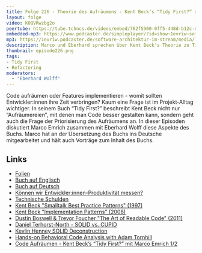 ```yaml
---
title: Folge 226 - Theorie des Aufräumens - Kent Beck’s “Tidy First?” mit Marco Emrich 2/2
layout: folge
video: K0QVRwzbg2o
peertube: https://tube.tchncs.de/videos/embed/762f5900-0ff5-448d-b12c-df26df1ec599
embedded-mp3: https://www.podcaster.de/simpleplayer/?id=show~1evriw~software-architektur-im-stream~pod-678af4d60e4316f32bf4e04dd4&v=1722847567
mp3: https://1evriw.podcaster.de/software-architektur-im-stream/media/Theorie_des_Aufraeumens_-_Kent_Becks_Tidy_First_mit_Marco_Emrich_2.mp3
description: Marco und Eberhard sprechen über Kent Beck's Theorie zu Tidyings. Wann und warum sollte man aufräumen?
thumbnail: episode226.png
tags:
- Tidy First
- Refactoring
moderators:
  - "Eberhard Wolff"
---
```


Code aufräumen oder Features implementieren - womit sollten
Entwickler:innen ihre Zeit verbringen? Kaum eine Frage ist im
Projekt-Alltag wichtiger. In seinem Buch “Tidy First?” beschreibt Kent
Beck nicht nur “Aufräumereien”, mit denen man Code besser gestalten
kann, sondern geht auch die Frage der Priorisierung des Aufräumens
an. In dieser Episoden diskutiert Marco Emrich zusammen mit Eberhard
Wolff diese Aspekte des Buchs. Marco hat an der Übersetzung des Buchs
ins Deutsche mitgearbeitet und hält auch Vorträge zum Inhalt des
Buchs.

## Links

* [Folien](/sketchnotes/episode226-slides.pdf)
* [Buch auf Englisch](https://amzn.to/4digzAh)
* [Buch auf Deutsch](https://amzn.to/3WicaGJ)
* [Können wir Entwickler:innen-Produktivität messen?](/2023/12/22/folge194.html)
* [Technische
  Schulden](/2021/02/05/folge37.html) 
* [Kent Beck "Smalltalk Best Practice Patterns" (1997)](https://amzn.to/4d9v3Tg)
* [Kent Beck "Implementation Patterns" (2008)](https://amzn.to/4ccziw7)
* [Dustin Boswell & Trevor Foucher "The Art of Readable Code" (2011)](https://amzn.to/3WFoLEe)
* [Daniel Terhorst-North - SOLID vs. CUPID](/2022/01/27/episode100.html)
* [Kevlin Henney SOLID Deconstruction](https://vimeo.com/157708450)
* [Hands-on Behavioral Code Analysis with Adam Tornhill](/2023/06/07/folge168.html)
* [Code Aufräumen - Kent Beck’s “Tidy First?” mit Marco Emrich 1/2](/2024/07/26/episode225.html)
